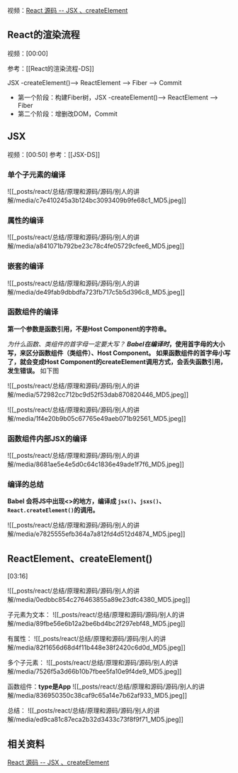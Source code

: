 视频：[React 源码  -- JSX 、createElement](https://www.bilibili.com/video/BV1ZE3ReBELQ/?share_source=copy_web&vd_source=9c1e19a73fa7bd23bb37aa8d7467d862)

## React的渲染流程
视频：[00:00]

参考：[[React的渲染流程-DS]]

JSX -createElement()--> ReactElement --> Fiber --> Commit
- 第一个阶段：构建Fiber树，JSX -createElement()--> ReactElement --> Fiber
- 第二个阶段：增删改DOM，Commit


## JSX
视频：[00:50]
参考：[[JSX-DS]]

### 单个子元素的编译

![[_posts/react/总结/原理和源码/源码/别人的讲解/media/c7e410245a3b124bc3093409b9fe68c1_MD5.jpeg]]

### 属性的编译

![[_posts/react/总结/原理和源码/源码/别人的讲解/media/a841071b792be23c78c4fe05729cfee6_MD5.jpeg]]

### 嵌套的编译

![[_posts/react/总结/原理和源码/源码/别人的讲解/media/de49fab9dbbdfa723fb717c5b5d396c8_MD5.jpeg]]


### 函数组件的编译
**第一个参数是函数引用，不是Host Component的字符串。**

*为什么函数、类组件的首字母一定要大写？* ***Babel在编译时*，使用首字母的大小写，来区分函数组件（类组件）、Host Component。 如果函数组件的首字母小写了，就会变成Host Component的createElement调用方式，会丢失函数引用，发生错误。** 如下图

![[_posts/react/总结/原理和源码/源码/别人的讲解/media/572982cc712bc9d52f53dab870820446_MD5.jpeg]]

![[_posts/react/总结/原理和源码/源码/别人的讲解/media/1f4e20b9b05c67765e49aeb071b92561_MD5.jpeg]]

### 函数组件内部JSX的编译

![[_posts/react/总结/原理和源码/源码/别人的讲解/media/8681ae5e4e5d0c64c1836e49ade1f7f6_MD5.jpeg]]

### 编译的总结
**Babel 会将JS中出现<>的地方，编译成 `jsx()`、`jsxs()`、`React.createElement()`的调用。**

![[_posts/react/总结/原理和源码/源码/别人的讲解/media/e7825555efb364a7a812fd4d512d4874_MD5.jpeg]]

## ReactElement、createElement()
[03:16]

![[_posts/react/总结/原理和源码/源码/别人的讲解/media/0edbbc854c276463855a89e23dfc4380_MD5.jpeg]]

子元素为文本：
![[_posts/react/总结/原理和源码/源码/别人的讲解/media/89fbe56e6b12a2be6bd4bc2f297ebf48_MD5.jpeg]]

有属性：
![[_posts/react/总结/原理和源码/源码/别人的讲解/media/82f1656d68d4f11b448e38f2420c6d0d_MD5.jpeg]]

多个子元素：
![[_posts/react/总结/原理和源码/源码/别人的讲解/media/7526f5a3d66b10b7fbee5fa10e9f4de9_MD5.jpeg]]

函数组件：**type是App**
![[_posts/react/总结/原理和源码/源码/别人的讲解/media/836950350c38caf9c65a14e7b62af933_MD5.jpeg]]

总结：
![[_posts/react/总结/原理和源码/源码/别人的讲解/media/ed9ca81c87eca2b32d3433c73f8f9f71_MD5.jpeg]]











## 相关资料
[React 源码  -- JSX 、createElement](https://www.bilibili.com/video/BV1ZE3ReBELQ/?share_source=copy_web&vd_source=9c1e19a73fa7bd23bb37aa8d7467d862)
